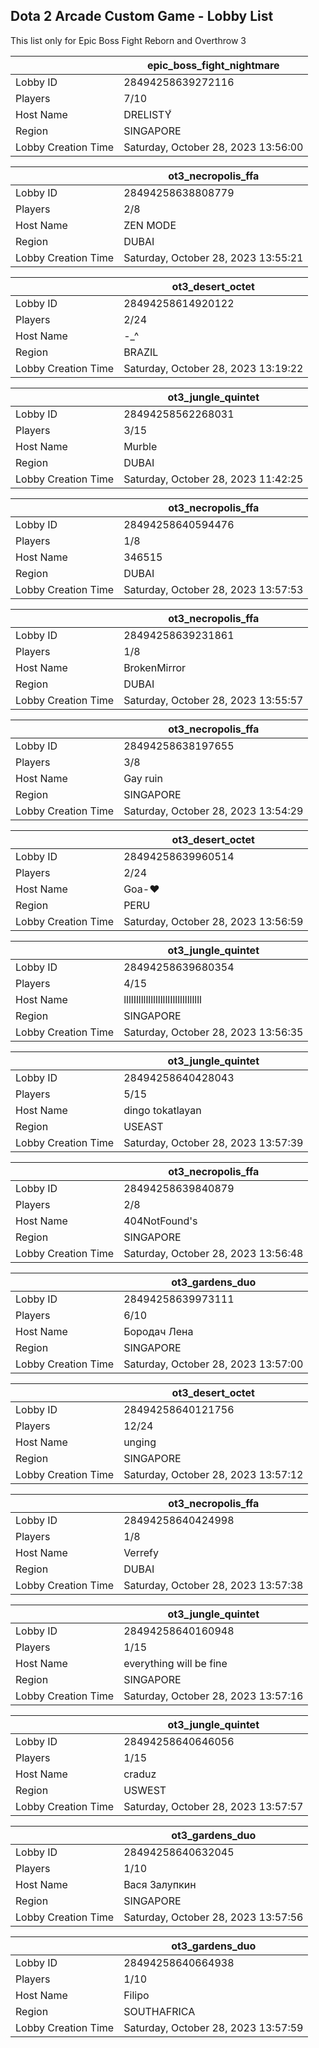 ## Dota 2 Arcade Custom Game - Lobby List

This list only for Epic Boss Fight Reborn and Overthrow 3

|  | epic_boss_fight_nightmare |
| ------ | ------ |
| Lobby ID | 28494258639272116 |
| Players | 7/10 |
| Host Name | DRELISTY์ |
| Region | SINGAPORE |
| Lobby Creation Time | Saturday, October 28, 2023 13:56:00 |


|  | ot3_necropolis_ffa |
| ------ | ------ |
| Lobby ID | 28494258638808779 |
| Players | 2/8 |
| Host Name | ZEN MODE |
| Region | DUBAI |
| Lobby Creation Time | Saturday, October 28, 2023 13:55:21 |


|  | ot3_desert_octet |
| ------ | ------ |
| Lobby ID | 28494258614920122 |
| Players | 2/24 |
| Host Name | -_^ |
| Region | BRAZIL |
| Lobby Creation Time | Saturday, October 28, 2023 13:19:22 |


|  | ot3_jungle_quintet |
| ------ | ------ |
| Lobby ID | 28494258562268031 |
| Players | 3/15 |
| Host Name | Murble |
| Region | DUBAI |
| Lobby Creation Time | Saturday, October 28, 2023 11:42:25 |


|  | ot3_necropolis_ffa |
| ------ | ------ |
| Lobby ID | 28494258640594476 |
| Players | 1/8 |
| Host Name | 346515 |
| Region | DUBAI |
| Lobby Creation Time | Saturday, October 28, 2023 13:57:53 |


|  | ot3_necropolis_ffa |
| ------ | ------ |
| Lobby ID | 28494258639231861 |
| Players | 1/8 |
| Host Name | BrokenMirror |
| Region | DUBAI |
| Lobby Creation Time | Saturday, October 28, 2023 13:55:57 |


|  | ot3_necropolis_ffa |
| ------ | ------ |
| Lobby ID | 28494258638197655 |
| Players | 3/8 |
| Host Name | Gay ruin |
| Region | SINGAPORE |
| Lobby Creation Time | Saturday, October 28, 2023 13:54:29 |


|  | ot3_desert_octet |
| ------ | ------ |
| Lobby ID | 28494258639960514 |
| Players | 2/24 |
| Host Name | Goa-♥ |
| Region | PERU |
| Lobby Creation Time | Saturday, October 28, 2023 13:56:59 |


|  | ot3_jungle_quintet |
| ------ | ------ |
| Lobby ID | 28494258639680354 |
| Players | 4/15 |
| Host Name | llllIllllllllllllllIllllllllllll |
| Region | SINGAPORE |
| Lobby Creation Time | Saturday, October 28, 2023 13:56:35 |


|  | ot3_jungle_quintet |
| ------ | ------ |
| Lobby ID | 28494258640428043 |
| Players | 5/15 |
| Host Name | dingo tokatlayan |
| Region | USEAST |
| Lobby Creation Time | Saturday, October 28, 2023 13:57:39 |


|  | ot3_necropolis_ffa |
| ------ | ------ |
| Lobby ID | 28494258639840879 |
| Players | 2/8 |
| Host Name | 404NotFound's |
| Region | SINGAPORE |
| Lobby Creation Time | Saturday, October 28, 2023 13:56:48 |


|  | ot3_gardens_duo |
| ------ | ------ |
| Lobby ID | 28494258639973111 |
| Players | 6/10 |
| Host Name | Бородач Лена |
| Region | SINGAPORE |
| Lobby Creation Time | Saturday, October 28, 2023 13:57:00 |


|  | ot3_desert_octet |
| ------ | ------ |
| Lobby ID | 28494258640121756 |
| Players | 12/24 |
| Host Name | unging |
| Region | SINGAPORE |
| Lobby Creation Time | Saturday, October 28, 2023 13:57:12 |


|  | ot3_necropolis_ffa |
| ------ | ------ |
| Lobby ID | 28494258640424998 |
| Players | 1/8 |
| Host Name | Verrefy |
| Region | DUBAI |
| Lobby Creation Time | Saturday, October 28, 2023 13:57:38 |


|  | ot3_jungle_quintet |
| ------ | ------ |
| Lobby ID | 28494258640160948 |
| Players | 1/15 |
| Host Name | everything will be fine |
| Region | SINGAPORE |
| Lobby Creation Time | Saturday, October 28, 2023 13:57:16 |


|  | ot3_jungle_quintet |
| ------ | ------ |
| Lobby ID | 28494258640646056 |
| Players | 1/15 |
| Host Name | craduz |
| Region | USWEST |
| Lobby Creation Time | Saturday, October 28, 2023 13:57:57 |


|  | ot3_gardens_duo |
| ------ | ------ |
| Lobby ID | 28494258640632045 |
| Players | 1/10 |
| Host Name | Вася Залупкин |
| Region | SINGAPORE |
| Lobby Creation Time | Saturday, October 28, 2023 13:57:56 |


|  | ot3_gardens_duo |
| ------ | ------ |
| Lobby ID | 28494258640664938 |
| Players | 1/10 |
| Host Name | Filipo |
| Region | SOUTHAFRICA |
| Lobby Creation Time | Saturday, October 28, 2023 13:57:59 |


